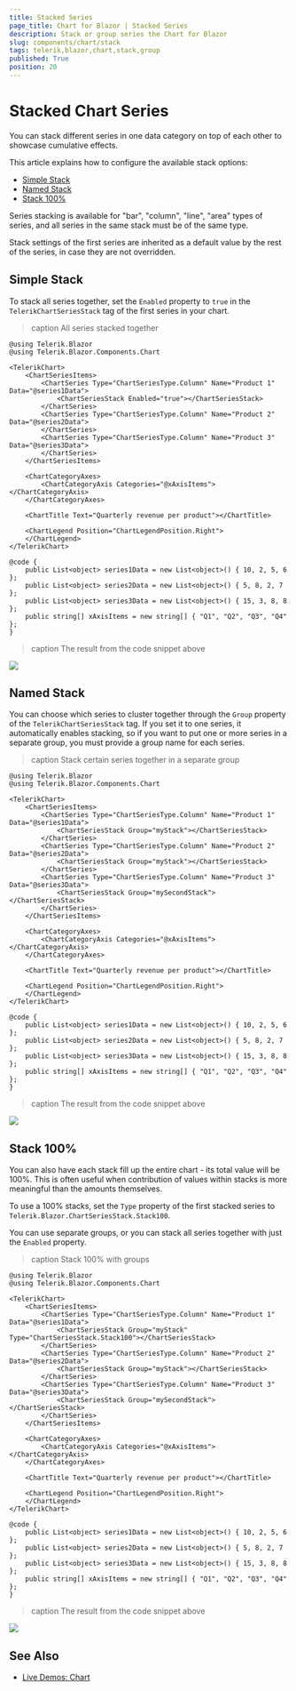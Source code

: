 ```yaml
---
title: Stacked Series
page_title: Chart for Blazor | Stacked Series
description: Stack or group series the Chart for Blazor
slug: components/chart/stack
tags: telerik,blazor,chart,stack,group
published: True
position: 20
---
```


# Stacked Chart Series

You can stack different series in one data category on top of each other to showcase cumulative effects.

This article explains how to configure the available stack options:

* [Simple Stack](#simple-stack)
* [Named Stack](#named-stack)
* [Stack 100%](#stack-100)

Series stacking is available for  "bar", "column", "line", "area" types of series, and all series in the same stack must be of the same type.

Stack settings of the first series are inherited as a default value by the rest of the series, in case they are not overridden.

## Simple Stack

To stack all series together, set the `Enabled` property to `true` in the `TelerikChartSeriesStack` tag of the first series in your chart.

>caption All series stacked together

````CSHTML
@using Telerik.Blazor
@using Telerik.Blazor.Components.Chart

<TelerikChart>
	<ChartSeriesItems>
		<ChartSeries Type="ChartSeriesType.Column" Name="Product 1" Data="@series1Data">
			<ChartSeriesStack Enabled="true"></ChartSeriesStack>
		</ChartSeries>
		<ChartSeries Type="ChartSeriesType.Column" Name="Product 2" Data="@series2Data">
		</ChartSeries>
		<ChartSeries Type="ChartSeriesType.Column" Name="Product 3" Data="@series3Data">
		</ChartSeries>
	</ChartSeriesItems>

	<ChartCategoryAxes>
		<ChartCategoryAxis Categories="@xAxisItems"></ChartCategoryAxis>
	</ChartCategoryAxes>

	<ChartTitle Text="Quarterly revenue per product"></ChartTitle>

	<ChartLegend Position="ChartLegendPosition.Right">
	</ChartLegend>
</TelerikChart>

@code {
	public List<object> series1Data = new List<object>() { 10, 2, 5, 6 };
	public List<object> series2Data = new List<object>() { 5, 8, 2, 7 };
	public List<object> series3Data = new List<object>() { 15, 3, 8, 8 };
	public string[] xAxisItems = new string[] { "Q1", "Q2", "Q3", "Q4" };
}
````

>caption The result from the code snippet above

![](images/stacked-series.png)

## Named Stack

You can choose which series to cluster together through the `Group` property of the `TelerikChartSeriesStack` tag. If you set it to one series, it automatically enables stacking, so if you want to put one or more series in a separate group, you must provide a group name for each series.

>caption Stack certain series together in a separate group

````CSHTML
@using Telerik.Blazor
@using Telerik.Blazor.Components.Chart

<TelerikChart>
	<ChartSeriesItems>
		<ChartSeries Type="ChartSeriesType.Column" Name="Product 1" Data="@series1Data">
			<ChartSeriesStack Group="myStack"></ChartSeriesStack>
		</ChartSeries>
		<ChartSeries Type="ChartSeriesType.Column" Name="Product 2" Data="@series2Data">
			<ChartSeriesStack Group="myStack"></ChartSeriesStack>
		</ChartSeries>
		<ChartSeries Type="ChartSeriesType.Column" Name="Product 3" Data="@series3Data">
			<ChartSeriesStack Group="mySecondStack"></ChartSeriesStack>
		</ChartSeries>
	</ChartSeriesItems>

	<ChartCategoryAxes>
		<ChartCategoryAxis Categories="@xAxisItems"></ChartCategoryAxis>
	</ChartCategoryAxes>

	<ChartTitle Text="Quarterly revenue per product"></ChartTitle>

	<ChartLegend Position="ChartLegendPosition.Right">
	</ChartLegend>
</TelerikChart>

@code {
	public List<object> series1Data = new List<object>() { 10, 2, 5, 6 };
	public List<object> series2Data = new List<object>() { 5, 8, 2, 7 };
	public List<object> series3Data = new List<object>() { 15, 3, 8, 8 };
	public string[] xAxisItems = new string[] { "Q1", "Q2", "Q3", "Q4" };
}
````

>caption The result from the code snippet above

![](images/named-stacks.png)

## Stack 100%

You can also have each stack fill up the entire chart - its total value will be 100%. This is often useful when contribution of values within stacks is more meaningful than the amounts themselves.

To use a 100% stacks, set the `Type` property of the first stacked series to `Telerik.Blazor.ChartSeriesStack.Stack100`.

You can use separate groups, or you can stack all series together with just the `Enabled` property.

>caption Stack 100% with groups

````CSHTML
@using Telerik.Blazor
@using Telerik.Blazor.Components.Chart

<TelerikChart>
	<ChartSeriesItems>
		<ChartSeries Type="ChartSeriesType.Column" Name="Product 1" Data="@series1Data">
			<ChartSeriesStack Group="myStack" Type="ChartSeriesStack.Stack100"></ChartSeriesStack>
		</ChartSeries>
		<ChartSeries Type="ChartSeriesType.Column" Name="Product 2" Data="@series2Data">
			<ChartSeriesStack Group="myStack"></ChartSeriesStack>
		</ChartSeries>
		<ChartSeries Type="ChartSeriesType.Column" Name="Product 3" Data="@series3Data">
			<ChartSeriesStack Group="mySecondStack"></ChartSeriesStack>
		</ChartSeries>
	</ChartSeriesItems>

	<ChartCategoryAxes>
		<ChartCategoryAxis Categories="@xAxisItems"></ChartCategoryAxis>
	</ChartCategoryAxes>

	<ChartTitle Text="Quarterly revenue per product"></ChartTitle>

	<ChartLegend Position="ChartLegendPosition.Right">
	</ChartLegend>
</TelerikChart>

@code {
	public List<object> series1Data = new List<object>() { 10, 2, 5, 6 };
	public List<object> series2Data = new List<object>() { 5, 8, 2, 7 };
	public List<object> series3Data = new List<object>() { 15, 3, 8, 8 };
	public string[] xAxisItems = new string[] { "Q1", "Q2", "Q3", "Q4" };
}
````

>caption The result from the code snippet above

![](images/stack-100-groups.png)

## See Also

  * [Live Demos: Chart](https://demos.telerik.com/blazor-ui/chart/index)
